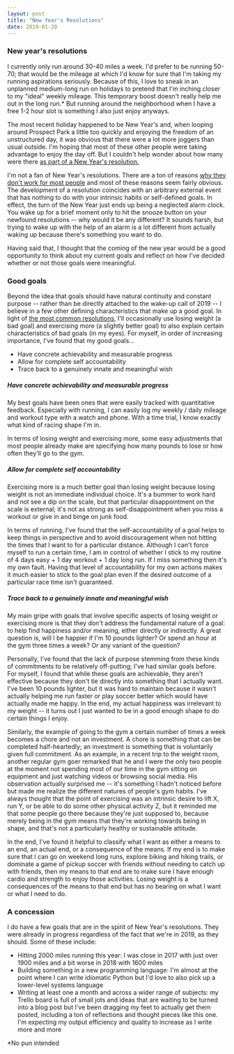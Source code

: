 ```yaml
---
layout: post
title: "New Year's Resolutions"
date: 2019-01-20
---
```

### New year's resolutions

I currently only run around 30-40 miles a week. I'd prefer to be running 50-70; that would be the mileage at which I'd know for sure that I'm taking my running aspirations seriously. Because of this, I love to sneak in an unplanned medium-long run on holidays to pretend that I'm inching closer to my "ideal" weekly mileage. This temporary boost doesn't really help me out in the long run.* But running around the neighborhood when I have a free 1-2 hour slot is something I also just enjoy anyways.

The most recent holiday happened to be New Year's and, when looping around Prospect Park a little too quickly and enjoying the freedom of an unstructured day, it was obvious that there were a lot more joggers than usual outside. I'm hoping that most of these other people were taking advantage to enjoy the day off. But I couldn't help wonder about how many were there [as part of a New Year's resolution.](https://www.kxan.com/news/local/austin/gym-memberships-spike-and-then-sharply-decline-after-new-year/995033328)

I'm not a fan of New Year's resolutions. There are a ton of reasons [why they don't work for most people](https://www.psychologytoday.com/us/blog/brain-wise/201612/the-science-why-new-years-resolutions-dont-work) and most of these reasons seem fairly obvious. The development of a resolution coincides with an arbitrary external event that has nothing to do with your intrinsic habits or self-defined goals. In effect, the turn of the New Year just ends up being a neglected alarm clock. You wake up for a brief moment only to hit the snooze button on your newfound resolutions -- why would it be any different? It sounds harsh, but trying to wake up with the help of an alarm is a lot different from actually waking up because there's something you want to do. 

Having said that, I thought that the coming of the new year would be a good opportunity to think about my current goals and reflect on how I've decided whether or not those goals were meaningful.

### Good goals

Beyond the idea that goals should have natural continuity and constant purpose -- rather than be directly attached to the wake-up call of 2019 -- I believe in a few other defining characteristics that make up a good goal. In light of [the most common resolutions](https://www.psychologytoday.com/us/blog/the-new-you/201405/most-common-new-year-s-resolutions-and-do-they-work), I'll occasionally use losing weight (a bad goal) and exercising more (a slightly better goal) to also explain certain characteristics of bad goals (in my eyes). For myself, in order of increasing importance, I've found that my good goals...

- Have concrete achievability and measurable progress
- Allow for complete self accountability
- Trace back to a genuinely innate and meaningful wish

##### Have concrete achievability and measurable progress

My best goals have been ones that were easily tracked with quantitative feedback. Especially with running, I can easily log my weekly / daily mileage  and workout type with a watch and phone. With a time trial, I know exactly what kind of racing shape I'm in.

In terms of losing weight and exercising more, some easy adjustments that most people already make are specifying how many pounds to lose or how often they'll go to the gym. 

##### Allow for complete self accountability

Exercising more is a much better goal than losing weight because losing weight is not an immediate individual choice. It's a bummer to work hard and not see a dip on the scale, but that particular disappointment on the scale is external; it's not as strong as self-disappointment when you miss a workout or give in and binge on junk food.

In terms of running, I've found that the self-accountability of a goal helps to keep things in perspective and to avoid discouragement when not hitting the times that I want to for a particular distance. Although I can't force myself to run a certain time, I am in control of whether I stick to my routine of 4 days easy + 1 day workout + 1 day long run. If I miss something then it's my own fault. Having that level of accountability for my own actions makes it much easier to stick to the goal plan even if the desired outcome of a particular race time isn't guaranteed.

##### Trace back to a genuinely innate and meaningful wish

My main gripe with goals that involve specific aspects of losing weight or exercising more is that they don't address the fundamental nature of a goal: to help find happiness and/or meaning, either directly or indirectly. A great question is, will I be happier if I'm 10 pounds lighter? Or spend an hour at the gym three times a week? Or any variant of the question?

Personally, I've found that the lack of purpose stemming from these kinds of commitments to be relatively off-putting; I've had similar goals before. For myself, I found that while these goals are achievable, they aren't effective because they don't tie directly into something that I actually want. I've been 10 pounds lighter, but it was hard to maintain because it wasn't actually helping me run faster or play soccer better which would have actually made me happy. In the end, my actual happiness was irrelevant to my weight -- it turns out I just wanted to be in a good enough shape to do certain things I enjoy.

Similarly, the example of going to the gym a certain number of times a week becomes a chore and not an investment. A chore is something that can be completed half-heartedly; an investment is something that is voluntarily given full commitment. As an example, in a recent trip to the weight room, another regular gym goer remarked that he and I were the only two people at the moment not spending most of our time in the gym sitting on equipment and just watching videos or browsing social media. His observation actually surprised me -- it's something I hadn't noticed before but made me realize the different natures of people's gym habits. I've always thought that the point of exercising was an intrinsic desire to lift X, run Y, or be able to do some other physical activity Z, but it reminded me that some people go there because they're just supposed to, because merely being in the gym means that they're working towards being in shape, and that's not a particularly healthy or sustainable attitude.

In the end, I've found it helpful to classify what I want as either a means to an end, an actual end, or a consequence of the means. If my end is to  make sure that I can go on weekend long runs, explore biking and hiking trails, or dominate a game of pickup soccer with friends without needing to catch up with friends, then my means to that end are to make sure I have enough cardio and strength to enjoy those activities. Losing weight is a consequences of the means to that end but has no bearing on what I want or what I need to do.

### A concession

I do have a few goals that are in the spirit of New Year's resolutions. They were already in progress regardless of the fact that we're in 2019, as they should. Some of these include:

- Hitting 2000 miles running this year: I was close in 2017 with just over 1900 miles and a bit worse in 2018 with 1600 miles
- Building something in a new programming language: I'm almost at the point where I can write idiomatic Python but I'd love to also pick up a lower-level systems language
- Writing at least one a month and across a wider range of subjects: my Trello board is full of small jots and ideas that are waiting to be turned into a blog post but I've been dragging my feet to actually get them posted, including a ton of reflections and thought pieces like this one. I'm expecting my output efficiency and quality to increase as I write more and more

*No pun intended
